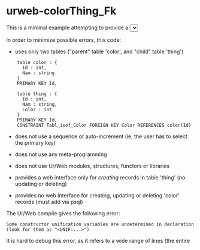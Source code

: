 # urweb-colorThing_Fk

This is a minimal example attempting to provide a <select> widget to allow the user to easily edit a foreign-key field.

In order to minimize possible errors, this code:

- uses only two tables ("parent" table 'color', and "child" table 'thing')
```
    table color : { 
      Id : int, 
      Nam : string 
    }
    PRIMARY KEY Id,
 
    table thing : {
      Id : int, 
      Nam : string,
      Color : int
    }
    PRIMARY KEY Id,
    CONSTRAINT Tabl_isof_Color FOREIGN KEY Color REFERENCES color(Id)
```
- does not use a sequence or auto-increment (ie, the user has to select the primary key)

- does not use any meta-programming

- does not use Ur/Web modules, structures, functors or libraries

- provides a web interface only for *creating* records in table 'thing' (no updating or deleting)

- provides no web interface for creating, updating or deleting 'color' records (must add via psql)

The Ur/Web compile gives the following error:
```
Some constructor unification variables are undetermined in declaration
(look for them as "<UNIF:...>")
```
It is hard to debug this error, as it refers to a wide range of lines (the entire 





